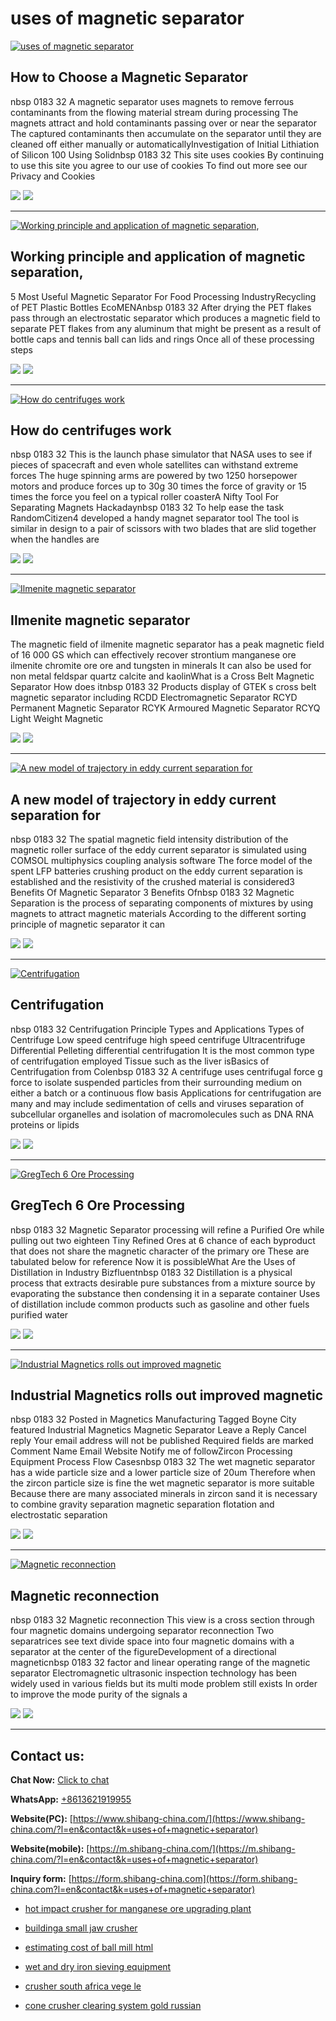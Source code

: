 # uses of magnetic separator

<a href="https://swt.shibang-china.com/?l=en&img&k=uses+of+magnetic+separator" target="_blank">![uses of magnetic separator](http://static.shibang-china.com/all-800x300/446.jpg)</a>

## How to Choose a Magnetic Separator
nbsp 0183 32 A magnetic separator uses magnets to remove ferrous contaminants from the flowing material stream during processing The magnets attract and hold contaminants passing over or near the separator The captured contaminants then accumulate on the separator until they are cleaned off either manually or automaticallyInvestigation of Initial Lithiation of Silicon 100 Using Solidnbsp 0183 32 This site uses cookies By continuing to use this site you agree to our use of cookies To find out more see our Privacy and Cookies


<a href="https://whatsapp.shibangsoft.com/WhatsApp.php" target="_blank" title="WhatsApp">![](http://static.shibang-china.com/icon/whatsapp.png)</a> <a href="https://swt.shibang-china.com/?l=en&icon&k=uses+of+magnetic+separator" target="_blank">![](http://static.shibang-china.com/icon/chat-en.png)</a>

---

<a href="https://swt.shibang-china.com/?l=en&img&k=uses+of+magnetic+separator" target="_blank">![Working principle and application of magnetic separation,](http://static.shibang-china.com/all-800x300/509.jpg)</a>

## Working principle and application of magnetic separation,
5 Most Useful Magnetic Separator For Food Processing IndustryRecycling of PET Plastic Bottles EcoMENAnbsp 0183 32 After drying the PET flakes pass through an electrostatic separator which produces a magnetic field to separate PET flakes from any aluminum that might be present as a result of bottle caps and tennis ball can lids and rings Once all of these processing steps


<a href="https://whatsapp.shibangsoft.com/WhatsApp.php" target="_blank" title="WhatsApp">![](http://static.shibang-china.com/icon/whatsapp.png)</a> <a href="https://swt.shibang-china.com/?l=en&icon&k=uses+of+magnetic+separator" target="_blank">![](http://static.shibang-china.com/icon/chat-en.png)</a>

---

<a href="https://swt.shibang-china.com/?l=en&img&k=uses+of+magnetic+separator" target="_blank">![How do centrifuges work](http://static.shibang-china.com/all-800x300/1425.jpg)</a>

## How do centrifuges work
nbsp 0183 32 This is the launch phase simulator that NASA uses to see if pieces of spacecraft and even whole satellites can withstand extreme forces The huge spinning arms are powered by two 1250 horsepower motors and produce forces up to 30g 30 times the force of gravity or 15 times the force you feel on a typical roller coasterA Nifty Tool For Separating Magnets Hackadaynbsp 0183 32 To help ease the task RandomCitizen4 developed a handy magnet separator tool The tool is similar in design to a pair of scissors with two blades that are slid together when the handles are


<a href="https://whatsapp.shibangsoft.com/WhatsApp.php" target="_blank" title="WhatsApp">![](http://static.shibang-china.com/icon/whatsapp.png)</a> <a href="https://swt.shibang-china.com/?l=en&icon&k=uses+of+magnetic+separator" target="_blank">![](http://static.shibang-china.com/icon/chat-en.png)</a>

---

<a href="https://swt.shibang-china.com/?l=en&img&k=uses+of+magnetic+separator" target="_blank">![Ilmenite magnetic separator](http://static.shibang-china.com/all-800x300/128.jpg)</a>

## Ilmenite magnetic separator
The magnetic field of ilmenite magnetic separator has a peak magnetic field of 16 000 GS which can effectively recover strontium manganese ore ilmenite chromite ore ore and tungsten in minerals It can also be used for non metal feldspar quartz calcite and kaolinWhat is a Cross Belt Magnetic Separator How does itnbsp 0183 32 Products display of GTEK s cross belt magnetic separator including RCDD Electromagnetic Separator RCYD Permanent Magnetic Separator RCYK Armoured Magnetic Separator RCYQ Light Weight Magnetic


<a href="https://whatsapp.shibangsoft.com/WhatsApp.php" target="_blank" title="WhatsApp">![](http://static.shibang-china.com/icon/whatsapp.png)</a> <a href="https://swt.shibang-china.com/?l=en&icon&k=uses+of+magnetic+separator" target="_blank">![](http://static.shibang-china.com/icon/chat-en.png)</a>

---

<a href="https://swt.shibang-china.com/?l=en&img&k=uses+of+magnetic+separator" target="_blank">![A new model of trajectory in eddy current separation for](http://static.shibang-china.com/all-800x300/623.jpg)</a>

## A new model of trajectory in eddy current separation for
nbsp 0183 32 The spatial magnetic field intensity distribution of the magnetic roller surface of the eddy current separator is simulated using COMSOL multiphysics coupling analysis software The force model of the spent LFP batteries crushing product on the eddy current separation is established and the resistivity of the crushed material is considered3 Benefits Of Magnetic Separator 3 Benefits Ofnbsp 0183 32 Magnetic Separation is the process of separating components of mixtures by using magnets to attract magnetic materials According to the different sorting principle of magnetic separator it can


<a href="https://whatsapp.shibangsoft.com/WhatsApp.php" target="_blank" title="WhatsApp">![](http://static.shibang-china.com/icon/whatsapp.png)</a> <a href="https://swt.shibang-china.com/?l=en&icon&k=uses+of+magnetic+separator" target="_blank">![](http://static.shibang-china.com/icon/chat-en.png)</a>

---

<a href="https://swt.shibang-china.com/?l=en&img&k=uses+of+magnetic+separator" target="_blank">![Centrifugation](http://static.shibang-china.com/all-800x300/126.jpg)</a>

## Centrifugation
nbsp 0183 32 Centrifugation Principle Types and Applications Types of Centrifuge Low speed centrifuge high speed centrifuge Ultracentrifuge Differential Pelleting differential centrifugation It is the most common type of centrifugation employed Tissue such as the liver isBasics of Centrifugation from Colenbsp 0183 32 A centrifuge uses centrifugal force g force to isolate suspended particles from their surrounding medium on either a batch or a continuous flow basis Applications for centrifugation are many and may include sedimentation of cells and viruses separation of subcellular organelles and isolation of macromolecules such as DNA RNA proteins or lipids


<a href="https://whatsapp.shibangsoft.com/WhatsApp.php" target="_blank" title="WhatsApp">![](http://static.shibang-china.com/icon/whatsapp.png)</a> <a href="https://swt.shibang-china.com/?l=en&icon&k=uses+of+magnetic+separator" target="_blank">![](http://static.shibang-china.com/icon/chat-en.png)</a>

---

<a href="https://swt.shibang-china.com/?l=en&img&k=uses+of+magnetic+separator" target="_blank">![GregTech 6 Ore Processing](http://static.shibang-china.com/all-800x300/349.jpg)</a>

## GregTech 6 Ore Processing
nbsp 0183 32 Magnetic Separator processing will refine a Purified Ore while pulling out two eighteen Tiny Refined Ores at 6 chance of each byproduct that does not share the magnetic character of the primary ore These are tabulated below for reference Now it is possibleWhat Are the Uses of Distillation in Industry Bizfluentnbsp 0183 32 Distillation is a physical process that extracts desirable pure substances from a mixture source by evaporating the substance then condensing it in a separate container Uses of distillation include common products such as gasoline and other fuels purified water


<a href="https://whatsapp.shibangsoft.com/WhatsApp.php" target="_blank" title="WhatsApp">![](http://static.shibang-china.com/icon/whatsapp.png)</a> <a href="https://swt.shibang-china.com/?l=en&icon&k=uses+of+magnetic+separator" target="_blank">![](http://static.shibang-china.com/icon/chat-en.png)</a>

---

<a href="https://swt.shibang-china.com/?l=en&img&k=uses+of+magnetic+separator" target="_blank">![Industrial Magnetics rolls out improved magnetic](http://static.shibang-china.com/all-800x300/1352.jpg)</a>

## Industrial Magnetics rolls out improved magnetic
nbsp 0183 32 Posted in Magnetics Manufacturing Tagged Boyne City featured Industrial Magnetics Magnetic Separator Leave a Reply Cancel reply Your email address will not be published Required fields are marked Comment Name Email Website Notify me of followZircon Processing Equipment Process Flow Casesnbsp 0183 32 The wet magnetic separator has a wide particle size and a lower particle size of 20um Therefore when the zircon particle size is fine the wet magnetic separator is more suitable Because there are many associated minerals in zircon sand it is necessary to combine gravity separation magnetic separation flotation and electrostatic separation


<a href="https://whatsapp.shibangsoft.com/WhatsApp.php" target="_blank" title="WhatsApp">![](http://static.shibang-china.com/icon/whatsapp.png)</a> <a href="https://swt.shibang-china.com/?l=en&icon&k=uses+of+magnetic+separator" target="_blank">![](http://static.shibang-china.com/icon/chat-en.png)</a>

---

<a href="https://swt.shibang-china.com/?l=en&img&k=uses+of+magnetic+separator" target="_blank">![Magnetic reconnection](http://static.shibang-china.com/all-800x300/179.jpg)</a>

## Magnetic reconnection
nbsp 0183 32 Magnetic reconnection This view is a cross section through four magnetic domains undergoing separator reconnection Two separatrices see text divide space into four magnetic domains with a separator at the center of the figureDevelopment of a directional magneticnbsp 0183 32 factor and linear operating range of the magnetic separator Electromagnetic ultrasonic inspection technology has been widely used in various fields but its multi mode problem still exists In order to improve the mode purity of the signals a


<a href="https://whatsapp.shibangsoft.com/WhatsApp.php" target="_blank" title="WhatsApp">![](http://static.shibang-china.com/icon/whatsapp.png)</a> <a href="https://swt.shibang-china.com/?l=en&icon&k=uses+of+magnetic+separator" target="_blank">![](http://static.shibang-china.com/icon/chat-en.png)</a>

---
## Contact us:

**Chat Now:** [Click to chat](https://swt.shibang-china.com?l=en&contact&k=uses+of+magnetic+separator)

**WhatsApp:**  [+8613621919955](https://whatsapp.shibangsoft.com/WhatsApp.php)

**Website(PC):** [https://www.shibang-china.com/](https://www.shibang-china.com/?l=en&contact&k=uses+of+magnetic+separator)

**Website(mobile):** [https://m.shibang-china.com/](https://m.shibang-china.com/?l=en&contact&k=uses+of+magnetic+separator)

**Inquiry form:** [https://form.shibang-china.com](https://form.shibang-china.com?l=en&contact&k=uses+of+magnetic+separator)

* [hot impact crusher for manganese ore upgrading plant](../167/hot%20impact%20crusher%20for%20manganese%20ore%20upgrading%20plant.md)

* [buildinga small jaw crusher](../169/buildinga%20small%20jaw%20crusher.md)

* [estimating cost of ball mill html](../169/estimating%20cost%20of%20ball%20mill%20html.md)

* [wet and dry iron sieving equipment](../163/wet%20and%20dry%20iron%20sieving%20equipment.md)

* [crusher south africa vege le](../167/crusher%20south%20africa%20vege%20le.md)

* [cone crusher clearing system gold russian](../161/cone%20crusher%20clearing%20system%20gold%20russian.md)